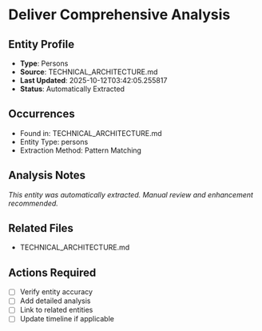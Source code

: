 # Deliver Comprehensive Analysis

## Entity Profile
- **Type**: Persons
- **Source**: TECHNICAL_ARCHITECTURE.md
- **Last Updated**: 2025-10-12T03:42:05.255817
- **Status**: Automatically Extracted

## Occurrences
- Found in: TECHNICAL_ARCHITECTURE.md
- Entity Type: persons
- Extraction Method: Pattern Matching

## Analysis Notes
*This entity was automatically extracted. Manual review and enhancement recommended.*

## Related Files
- TECHNICAL_ARCHITECTURE.md

## Actions Required
- [ ] Verify entity accuracy
- [ ] Add detailed analysis
- [ ] Link to related entities
- [ ] Update timeline if applicable
